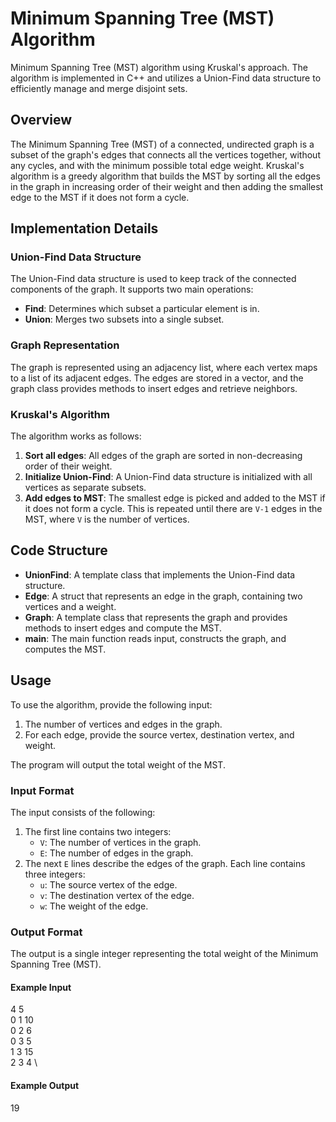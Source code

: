# Minimum Spanning Tree (MST) Algorithm

Minimum Spanning Tree (MST) algorithm using Kruskal's approach. The algorithm is implemented in C++ and utilizes a Union-Find data structure to efficiently manage and merge disjoint sets.

## Overview

The Minimum Spanning Tree (MST) of a connected, undirected graph is a subset of the graph's edges that connects all the vertices together, without any cycles, and with the minimum possible total edge weight. Kruskal's algorithm is a greedy algorithm that builds the MST by sorting all the edges in the graph in increasing order of their weight and then adding the smallest edge to the MST if it does not form a cycle.

## Implementation Details

### Union-Find Data Structure

The Union-Find data structure is used to keep track of the connected components of the graph. It supports two main operations:

- **Find**: Determines which subset a particular element is in.
- **Union**: Merges two subsets into a single subset.

### Graph Representation

The graph is represented using an adjacency list, where each vertex maps to a list of its adjacent edges. The edges are stored in a vector, and the graph class provides methods to insert edges and retrieve neighbors.

### Kruskal's Algorithm

The algorithm works as follows:

1. **Sort all edges**: All edges of the graph are sorted in non-decreasing order of their weight.
2. **Initialize Union-Find**: A Union-Find data structure is initialized with all vertices as separate subsets.
3. **Add edges to MST**: The smallest edge is picked and added to the MST if it does not form a cycle. This is repeated until there are `V-1` edges in the MST, where `V` is the number of vertices.

## Code Structure

- **UnionFind**: A template class that implements the Union-Find data structure.
- **Edge**: A struct that represents an edge in the graph, containing two vertices and a weight.
- **Graph**: A template class that represents the graph and provides methods to insert edges and compute the MST.
- **main**: The main function reads input, constructs the graph, and computes the MST.

## Usage

To use the algorithm, provide the following input:

1. The number of vertices and edges in the graph.
2. For each edge, provide the source vertex, destination vertex, and weight.

The program will output the total weight of the MST.

### Input Format

The input consists of the following:

1. The first line contains two integers:
   - `V`: The number of vertices in the graph.
   - `E`: The number of edges in the graph.
2. The next `E` lines describe the edges of the graph. Each line contains three integers:
   - `u`: The source vertex of the edge.
   - `v`: The destination vertex of the edge.
   - `w`: The weight of the edge.
### Output Format

The output is a single integer representing the total weight of the Minimum Spanning Tree (MST).


#### Example Input
4 5 \
0 1 10 \
0 2 6 \
0 3 5 \
1 3 15 \
2 3 4 \

#### Example Output
19


